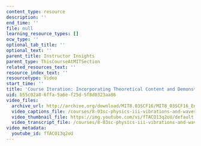 ```yaml
---
content_type: resource
description: ''
end_time: ''
file: null
learning_resource_types: []
ocw_type: ''
optional_tab_title: ''
optional_text: ''
parent_title: Instructor Insights
parent_type: ThisCourseAtMITSection
related_resources_text: ''
resource_index_text: ''
resourcetype: Video
start_time: ''
title: 'Course Iteration: Incorporating Theoretical Content and Demonstrations'
uid: b55c02a8-6ffa-5a6e-f25d-5f8d0323aa86
video_files:
  archive_url: http://archive.org/download/MIT8.03SCF16/MIT8_03SCF16_Educator10_Course_Iteration_300k.mp4
  video_captions_file: /courses/8-03sc-physics-iii-vibrations-and-waves-fall-2016/8f9211b556545dab958ed4fe6d0b257e_fTACO13q2oU.vtt
  video_thumbnail_file: https://img.youtube.com/vi/fTACO13q2oU/default.jpg
  video_transcript_file: /courses/8-03sc-physics-iii-vibrations-and-waves-fall-2016/584637463b2f394a368f78e7188b6b9e_fTACO13q2oU.pdf
video_metadata:
  youtube_id: fTACO13q2oU
---
```

